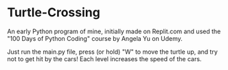 # Turtle-Crossing

An early Python program of mine, initially made on Replit.com and used the "100 Days of Python Coding" course by Angela Yu on Udemy.

Just run the main.py file, press (or hold) "W" to move the turtle up, and try not to get hit by the cars! Each level increases the speed of the cars.
